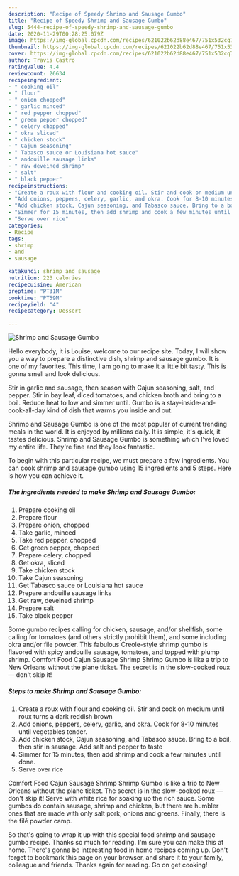 ```yaml
---
description: "Recipe of Speedy Shrimp and Sausage Gumbo"
title: "Recipe of Speedy Shrimp and Sausage Gumbo"
slug: 5444-recipe-of-speedy-shrimp-and-sausage-gumbo
date: 2020-11-29T00:28:25.079Z
image: https://img-global.cpcdn.com/recipes/621022b62d88e467/751x532cq70/shrimp-and-sausage-gumbo-recipe-main-photo.jpg
thumbnail: https://img-global.cpcdn.com/recipes/621022b62d88e467/751x532cq70/shrimp-and-sausage-gumbo-recipe-main-photo.jpg
cover: https://img-global.cpcdn.com/recipes/621022b62d88e467/751x532cq70/shrimp-and-sausage-gumbo-recipe-main-photo.jpg
author: Travis Castro
ratingvalue: 4.4
reviewcount: 26634
recipeingredient:
- " cooking oil"
- " flour"
- " onion chopped"
- " garlic minced"
- " red pepper chopped"
- " green pepper chopped"
- " celery chopped"
- " okra sliced"
- " chicken stock"
- " Cajun seasoning"
- " Tabasco sauce or Louisiana hot sauce"
- " andouille sausage links"
- " raw deveined shrimp"
- " salt"
- " black pepper"
recipeinstructions:
- "Create a roux with flour and cooking oil. Stir and cook on medium until roux turns a dark reddish brown"
- "Add onions, peppers, celery, garlic, and okra. Cook for 8-10 minutes until vegetables tender."
- "Add chicken stock, Cajun seasoning, and Tabasco sauce. Bring to a boil, then stir in sausage. Add salt and pepper to taste"
- "Simmer for 15 minutes, then add shrimp and cook a few minutes until done."
- "Serve over rice"
categories:
- Recipe
tags:
- shrimp
- and
- sausage

katakunci: shrimp and sausage 
nutrition: 223 calories
recipecuisine: American
preptime: "PT31M"
cooktime: "PT59M"
recipeyield: "4"
recipecategory: Dessert

---
```



![Shrimp and Sausage Gumbo](https://img-global.cpcdn.com/recipes/621022b62d88e467/751x532cq70/shrimp-and-sausage-gumbo-recipe-main-photo.jpg)

Hello everybody, it is Louise, welcome to our recipe site. Today, I will show you a way to prepare a distinctive dish, shrimp and sausage gumbo. It is one of my favorites. This time, I am going to make it a little bit tasty. This is gonna smell and look delicious.

Stir in garlic and sausage, then season with Cajun seasoning, salt, and pepper. Stir in bay leaf, diced tomatoes, and chicken broth and bring to a boil. Reduce heat to low and simmer until. Gumbo is a stay-inside-and-cook-all-day kind of dish that warms you inside and out.

Shrimp and Sausage Gumbo is one of the most popular of current trending meals in the world. It is enjoyed by millions daily. It is simple, it's quick, it tastes delicious. Shrimp and Sausage Gumbo is something which I've loved my entire life. They're fine and they look fantastic.


To begin with this particular recipe, we must prepare a few ingredients. You can cook shrimp and sausage gumbo using 15 ingredients and 5 steps. Here is how you can achieve it.

<!--inarticleads1-->

##### The ingredients needed to make Shrimp and Sausage Gumbo:

1. Prepare  cooking oil
1. Prepare  flour
1. Prepare  onion, chopped
1. Take  garlic, minced
1. Take  red pepper, chopped
1. Get  green pepper, chopped
1. Prepare  celery, chopped
1. Get  okra, sliced
1. Take  chicken stock
1. Take  Cajun seasoning
1. Get  Tabasco sauce or Louisiana hot sauce
1. Prepare  andouille sausage links
1. Get  raw, deveined shrimp
1. Prepare  salt
1. Take  black pepper


Some gumbo recipes calling for chicken, sausage, and/or shellfish, some calling for tomatoes (and others strictly prohibit them), and some including okra and/or file powder. This fabulous Creole-style shrimp gumbo is flavored with spicy andouille sausage, tomatoes, and topped with plump shrimp. Comfort Food Cajun Sausage Shrimp Shrimp Gumbo is like a trip to New Orleans without the plane ticket. The secret is in the slow-cooked roux — don&#39;t skip it! 

<!--inarticleads2-->

##### Steps to make Shrimp and Sausage Gumbo:

1. Create a roux with flour and cooking oil. Stir and cook on medium until roux turns a dark reddish brown
1. Add onions, peppers, celery, garlic, and okra. Cook for 8-10 minutes until vegetables tender.
1. Add chicken stock, Cajun seasoning, and Tabasco sauce. Bring to a boil, then stir in sausage. Add salt and pepper to taste
1. Simmer for 15 minutes, then add shrimp and cook a few minutes until done.
1. Serve over rice


Comfort Food Cajun Sausage Shrimp Shrimp Gumbo is like a trip to New Orleans without the plane ticket. The secret is in the slow-cooked roux — don&#39;t skip it! Serve with white rice for soaking up the rich sauce. Some gumbos do contain sausage, shrimp and chicken, but there are humbler ones that are made with only salt pork, onions and greens. Finally, there is the filé powder camp. 

So that's going to wrap it up with this special food shrimp and sausage gumbo recipe. Thanks so much for reading. I'm sure you can make this at home. There's gonna be interesting food in home recipes coming up. Don't forget to bookmark this page on your browser, and share it to your family, colleague and friends. Thanks again for reading. Go on get cooking!
